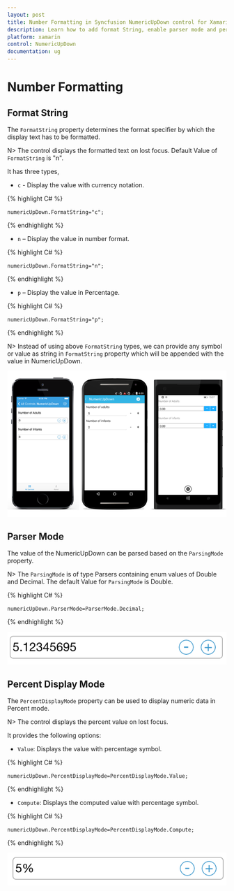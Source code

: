 ```yaml
---
layout: post
title: Number Formatting in Syncfusion NumericUpDown control for Xamarin.Forms
description: Learn how to add format String, enable parser mode and percent display mode for NumericUpDown control.
platform: xamarin
control: NumericUpDown
documentation: ug
---
```

# Number Formatting

## Format String

The `FormatString` property determines the format specifier by which the display text has to be formatted. 

N> The control displays the formatted text on lost focus. Default Value of `FormatString` is "n".

It has three types,

* `c` - Display the value with currency notation.
	
{% highlight C# %}
	
	numericUpDown.FormatString="c";
	 
{% endhighlight %}
	

* `n` – Display the value in number format.
	
{% highlight C# %}
	
	numericUpDown.FormatString="n";
	 
{% endhighlight %}
	

* `p` – Display the value in Percentage.
	
{% highlight C# %}

	numericUpDown.FormatString="p";
	 
{% endhighlight %}
	
N> Instead of using above `FormatString` types, we can provide any symbol or value as string in `FormatString` property which will be appended with the value in NumericUpDown.

![](images/format.png)

## Parser Mode

The value of the NumericUpDown can be parsed based on the `ParsingMode` property. 

N> The `ParsingMode` is of type Parsers containing enum values of Double and Decimal. The default Value for `ParsingMode` is Double.

{% highlight C# %}

	numericUpDown.ParserMode=ParserMode.Decimal;
	  
{% endhighlight %}

![](images/ParserMode.png)

## Percent Display Mode

The `PercentDisplayMode` property can be used to display numeric data in Percent mode. 

N> The control displays the percent value on lost focus. 

It provides the following options:

* `Value`: Displays the value with percentage symbol.

{% highlight C# %}

	numericUpDown.PercentDisplayMode=PercentDisplayMode.Value;

{% endhighlight %}

* `Compute`: Displays the computed value with percentage symbol.

{% highlight C# %}

	numericUpDown.PercentDisplayMode=PercentDisplayMode.Compute;

{% endhighlight %}

![](images/PercentageDisplayMode.png)